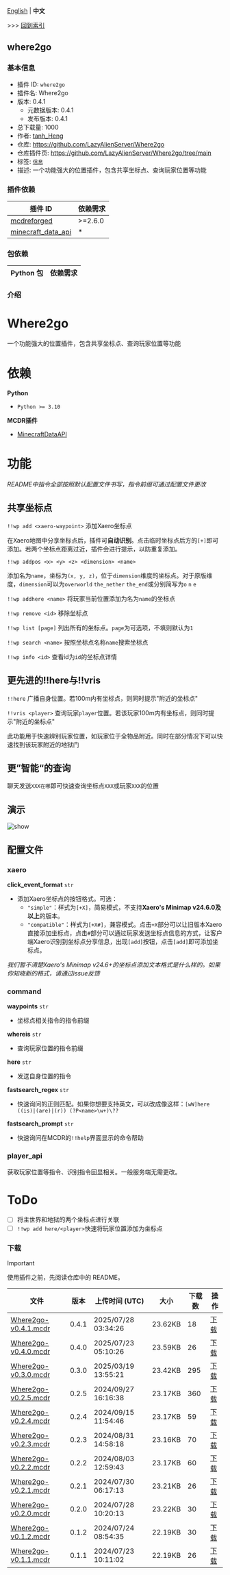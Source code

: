 [English](readme.md) | **中文**

\>\>\> [回到索引](/readme-zh_cn.md)

## where2go

### 基本信息

- 插件 ID: `where2go`
- 插件名: Where2go
- 版本: 0.4.1
  - 元数据版本: 0.4.1
  - 发布版本: 0.4.1
- 总下载量: 1000
- 作者: [tanh_Heng](https://github.com/tanhHeng)
- 仓库: https://github.com/LazyAlienServer/Where2go
- 仓库插件页: https://github.com/LazyAlienServer/Where2go/tree/main
- 标签: [`信息`](/labels/information/readme-zh_cn.md)
- 描述: 一个功能强大的位置插件，包含共享坐标点、查询玩家位置等功能

### 插件依赖

| 插件 ID | 依赖需求 |
| --- | --- |
| [mcdreforged](https://github.com/Fallen-Breath/MCDReforged) | \>=2.6.0 |
| [minecraft_data_api](/plugins/minecraft_data_api/readme-zh_cn.md) | * |

### 包依赖

| Python 包 | 依赖需求 |
| --- | --- |

### 介绍

# Where2go
一个功能强大的位置插件，包含共享坐标点、查询玩家位置等功能

# 依赖

**Python**

- `Python >= 3.10`

**MCDR插件**

- [MinecraftDataAPI](https://github.com/Fallen-Breath/MinecraftDataAPI)

# 功能

*README中指令全部按照默认配置文件书写，指令前缀可通过配置文件更改*

## 共享坐标点

`!!wp add <xaero-waypoint>` 添加Xaero坐标点

在Xaero地图中分享坐标点后，插件可**自动识别**。点击临时坐标点后方的`[+]`即可添加。若两个坐标点距离过近，插件会进行提示，以防重复添加。

`!!wp addpos <x> <y> <z> <dimension> <name>`

添加名为`name`，坐标为`(x, y, z)`，位于`dimension`维度的坐标点。对于原版维度，`dimension`可以为`overworld` `the_nether` `the_end`或分别简写为`o` `n` `e`

`!!wp addhere <name>` 将玩家当前位置添加为名为`name`的坐标点

`!!wp remove <id>` 移除坐标点

`!!wp list [page]` 列出所有的坐标点。`page`为可选项，不填则默认为`1`

`!!wp search <name>` 按照坐标点名称`name`搜索坐标点

`!!wp info <id>` 查看id为`id`的坐标点详情

## 更先进的!!here与!!vris

`!!here` 广播自身位置。若100m内有坐标点，则同时提示"附近的坐标点"

`!!vris <player>` 查询玩家`player`位置。若该玩家100m内有坐标点，则同时提示"附近的坐标点"

此功能用于快速辨别玩家位置，如玩家位于全物品附近。同时在部分情况下可以快速找到该玩家附近的地狱门

## 更”智能“的查询

聊天发送`XXX在哪`即可快速查询坐标点`XXX`或玩家`XXX`的位置

## 演示

![show](https://raw.githubusercontent.com/LazyAlienServer/Where2go/main/show.jpg)

## 配置文件

### xaero

**click_event_format** `str`

- 添加Xaero坐标点的按钮格式。可选：
  + `"simple"`：样式为`[+X]`，简易模式，不支持**Xaero's Minimap v24.6.0及以上**的版本。
  + `"compatible"`：样式为`[+X#]`，兼容模式。点击`+X`部分可以让旧版本Xaero直接添加坐标点，点击`#`部分可以通过玩家发送坐标点信息的方式，让客户端Xaero识别到坐标点分享信息，出现`[add]`按钮，点击`[add]`即可添加坐标点。

*我们暂不清楚Xaero's Minimap v24.6+的坐标点添加文本格式是什么样的。如果你知晓新的格式，请通过issue反馈*

### command

**waypoints** `str`
- 坐标点相关指令的指令前缀

**whereis** `str`
- 查询玩家位置的指令前缀

**here** `str`
- 发送自身位置的指令

**fastsearch_regex** `str`
- 快速询问的正则匹配。如果你想要支持英文，可以改成像这样：`[wW]here ((is)|(are)|(r)) (?P<name>\w+)\??`

**fastsearch_prompt** `str`
- 快速询问在MCDR的`!!help`界面显示的命令帮助

### player_api

获取玩家位置等指令、识别指令回显相关。一般服务端无需更改。

###

# ToDo

- [ ] 将主世界和地狱的两个坐标点进行关联
- [ ] `!!wp add here/<player>`快速将玩家位置添加为坐标点

### 下载

> [!IMPORTANT]
> 使用插件之前，先阅读仓库中的 README。

| 文件 | 版本 | 上传时间 (UTC) | 大小 | 下载数 | 操作 |
| --- | --- | --- | --- | --- | --- |
| [Where2go-v0.4.1.mcdr](https://github.com/LazyAlienServer/Where2go/releases/tag/v0.4.1) | 0.4.1 | 2025/07/28 03:34:26 | 23.62KB | 18 | [下载](https://github.com/LazyAlienServer/Where2go/releases/download/v0.4.1/Where2go-v0.4.1.mcdr) |
| [Where2go-v0.4.0.mcdr](https://github.com/LazyAlienServer/Where2go/releases/tag/v0.4.0) | 0.4.0 | 2025/07/23 05:10:26 | 23.59KB | 26 | [下载](https://github.com/LazyAlienServer/Where2go/releases/download/v0.4.0/Where2go-v0.4.0.mcdr) |
| [Where2go-v0.3.0.mcdr](https://github.com/LazyAlienServer/Where2go/releases/tag/v0.3.0) | 0.3.0 | 2025/03/19 13:55:21 | 23.42KB | 295 | [下载](https://github.com/LazyAlienServer/Where2go/releases/download/v0.3.0/Where2go-v0.3.0.mcdr) |
| [Where2go-v0.2.5.mcdr](https://github.com/LazyAlienServer/Where2go/releases/tag/v0.2.5) | 0.2.5 | 2024/09/27 16:16:38 | 23.17KB | 360 | [下载](https://github.com/LazyAlienServer/Where2go/releases/download/v0.2.5/Where2go-v0.2.5.mcdr) |
| [Where2go-v0.2.4.mcdr](https://github.com/LazyAlienServer/Where2go/releases/tag/v0.2.4) | 0.2.4 | 2024/09/15 11:54:46 | 23.17KB | 59 | [下载](https://github.com/LazyAlienServer/Where2go/releases/download/v0.2.4/Where2go-v0.2.4.mcdr) |
| [Where2go-v0.2.3.mcdr](https://github.com/LazyAlienServer/Where2go/releases/tag/v0.2.3) | 0.2.3 | 2024/08/31 14:58:18 | 23.16KB | 70 | [下载](https://github.com/LazyAlienServer/Where2go/releases/download/v0.2.3/Where2go-v0.2.3.mcdr) |
| [Where2go-v0.2.2.mcdr](https://github.com/LazyAlienServer/Where2go/releases/tag/v0.2.2) | 0.2.2 | 2024/08/03 12:59:43 | 23.17KB | 60 | [下载](https://github.com/LazyAlienServer/Where2go/releases/download/v0.2.2/Where2go-v0.2.2.mcdr) |
| [Where2go-v0.2.1.mcdr](https://github.com/LazyAlienServer/Where2go/releases/tag/v0.2.1) | 0.2.1 | 2024/07/30 06:17:13 | 23.21KB | 26 | [下载](https://github.com/LazyAlienServer/Where2go/releases/download/v0.2.1/Where2go-v0.2.1.mcdr) |
| [Where2go-v0.2.0.mcdr](https://github.com/LazyAlienServer/Where2go/releases/tag/v0.2.0) | 0.2.0 | 2024/07/28 10:20:13 | 23.22KB | 30 | [下载](https://github.com/LazyAlienServer/Where2go/releases/download/v0.2.0/Where2go-v0.2.0.mcdr) |
| [Where2go-v0.1.2.mcdr](https://github.com/LazyAlienServer/Where2go/releases/tag/v0.1.2) | 0.1.2 | 2024/07/24 08:54:35 | 22.19KB | 30 | [下载](https://github.com/LazyAlienServer/Where2go/releases/download/v0.1.2/Where2go-v0.1.2.mcdr) |
| [Where2go-v0.1.1.mcdr](https://github.com/LazyAlienServer/Where2go/releases/tag/v0.1.1) | 0.1.1 | 2024/07/23 10:11:02 | 22.19KB | 26 | [下载](https://github.com/LazyAlienServer/Where2go/releases/download/v0.1.1/Where2go-v0.1.1.mcdr) |


